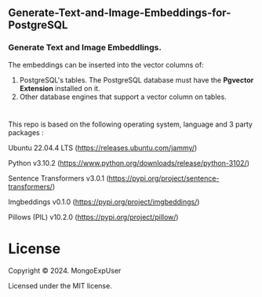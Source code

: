 ## Generate-Text-and-Image-Embeddings-for-PostgreSQL


### Generate Text  and Image Embeddlings.
  The  embeddings can be inserted into the vector columns of:
  1) PostgreSQL's tables.
     The PostgreSQL database must have the <strong>Pgvector Extension</strong> installed on it.
  3) Other database engines that support a vector column on tables.

# 
This repo is based on the following operating system, language and  3 party packages :

Ubuntu 22.04.4 LTS (https://releases.ubuntu.com/jammy/)

Python v3.10.2 (https://www.python.org/downloads/release/python-3102/)

Sentence Transformers v3.0.1 (https://pypi.org/project/sentence-transformers/)

Imgbeddings v0.1.0 (https://pypi.org/project/imgbeddings/)

Pillows (PIL) v10.2.0 (https://pypi.org/project/pillow/)



#
# License

Copyright © 2024. MongoExpUser

Licensed under the MIT license.
